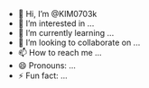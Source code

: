 - 👋 Hi, I’m @KIM0703k
- 👀 I’m interested in ...
- 🌱 I’m currently learning ...
- 💞️ I’m looking to collaborate on ...
- 📫 How to reach me ...
- 😄 Pronouns: ...
- ⚡ Fun fact: ...

<!---
KIM0703k/KIM0703k is a ✨ special ✨ repository because its `README.md` (this file) appears on your GitHub profile.
You can click the Preview link to take a look at your changes.
--->
